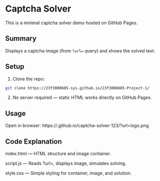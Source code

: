 # Captcha Solver
This is a minimal captcha solver demo hosted on GitHub Pages.

## Summary
Displays a captcha image (from `?url=` query) and shows the solved text.

## Setup
1. Clone the repo:
```bash
git clone https://23f3000685-sys.github.io/23f3000685-Project-1/
```
2. No server required — static HTML works directly on GitHub Pages.

## Usage
Open in browser:
https://<username>.github.io/captcha-solver-123/?url=logo.png

## Code Explanation
index.html — HTML structure and image container.

script.js — Reads ?url=, displays image, simulates solving.

style.css — Simple styling for container, image, and solution.
